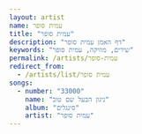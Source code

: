 ```yaml
---
layout: artist
name: עמית סופר
title: "עמית סופר"
description: "דף האמן עמית סופר"
keywords: "שירים, מוזיקה, עמית סופר"
permalink: /artists/עמית-סופר
redirect_from:
  - /artists/list/עמית סופר
songs:
  - number: "33000"
    name: "ניגון הבעל שם טוב"
    album: "סינגלים"
    artist: "עמית סופר"
---
```

